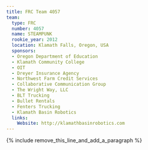```yaml
---
title: FRC Team 4057
team:
  type: FRC
  number: 4057
  name: STEAMPUNK
  rookie_year: 2012
  location: Klamath Falls, Oregon, USA
  sponsors:
  - Oregon Department of Education
  - Klamath Community College
  - OIT
  - Dreyer Insurance Agency
  - Northwest Farm Credit Services
  - Collaborative Communication Group
  - The Wright Way, LLC
  - BLT Trucking
  - Bullet Rentals
  - Fenters Trucking
  - Klamath Basin Robotics
  links:
    Website: http://klamathbasinrobotics.com
---
```


{% include remove_this_line_and_add_a_paragraph %}